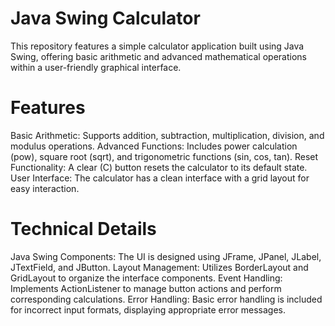 # Java Swing Calculator
This repository features a simple calculator application built using Java Swing, offering basic arithmetic and advanced mathematical operations within a user-friendly graphical interface.

# Features
Basic Arithmetic: Supports addition, subtraction, multiplication, division, and modulus operations.
Advanced Functions: Includes power calculation (pow), square root (sqrt), and trigonometric functions (sin, cos, tan).
Reset Functionality: A clear (C) button resets the calculator to its default state.
User Interface: The calculator has a clean interface with a grid layout for easy interaction.
# Technical Details
Java Swing Components: The UI is designed using JFrame, JPanel, JLabel, JTextField, and JButton.
Layout Management: Utilizes BorderLayout and GridLayout to organize the interface components.
Event Handling: Implements ActionListener to manage button actions and perform corresponding calculations.
Error Handling: Basic error handling is included for incorrect input formats, displaying appropriate error messages.
